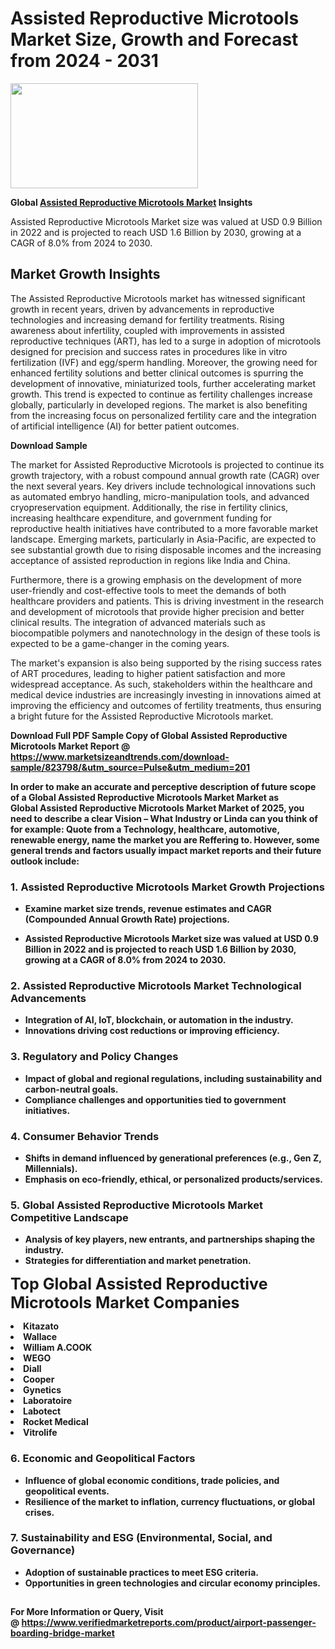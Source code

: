 <H1>Assisted Reproductive Microtools Market Size, Growth and Forecast from 2024 - 2031</H1><img class="aligncenter size-medium wp-image-584254" src="https://thirdeyenews.in/wp-content/uploads/2024/09/Global-Market-Research-300x168.jpeg" alt="" width="300" height="168" /><p><strong>Global&nbsp;<a href="https://www.marketsizeandtrends.com/download-sample/823798/&amp;utm_source=Pulse&amp;utm_medium=201">Assisted Reproductive Microtools Market</a> Insights</strong></p><p>Assisted Reproductive Microtools Market size was valued at USD 0.9 Billion in 2022 and is projected to reach USD 1.6 Billion by 2030, growing at a CAGR of 8.0% from 2024 to 2030.</p><p><h2>Market Growth Insights</h2> <p>The Assisted Reproductive Microtools market has witnessed significant growth in recent years, driven by advancements in reproductive technologies and increasing demand for fertility treatments. Rising awareness about infertility, coupled with improvements in assisted reproductive techniques (ART), has led to a surge in adoption of microtools designed for precision and success rates in procedures like in vitro fertilization (IVF) and egg/sperm handling. Moreover, the growing need for enhanced fertility solutions and better clinical outcomes is spurring the development of innovative, miniaturized tools, further accelerating market growth. This trend is expected to continue as fertility challenges increase globally, particularly in developed regions. The market is also benefiting from the increasing focus on personalized fertility care and the integration of artificial intelligence (AI) for better patient outcomes.</p> <p><strong>Download Sample</strong></p> <p>The market for Assisted Reproductive Microtools is projected to continue its growth trajectory, with a robust compound annual growth rate (CAGR) over the next several years. Key drivers include technological innovations such as automated embryo handling, micro-manipulation tools, and advanced cryopreservation equipment. Additionally, the rise in fertility clinics, increasing healthcare expenditure, and government funding for reproductive health initiatives have contributed to a more favorable market landscape. Emerging markets, particularly in Asia-Pacific, are expected to see substantial growth due to rising disposable incomes and the increasing acceptance of assisted reproduction in regions like India and China.</p> <p>Furthermore, there is a growing emphasis on the development of more user-friendly and cost-effective tools to meet the demands of both healthcare providers and patients. This is driving investment in the research and development of microtools that provide higher precision and better clinical results. The integration of advanced materials such as biocompatible polymers and nanotechnology in the design of these tools is expected to be a game-changer in the coming years.</p> <p>The market's expansion is also being supported by the rising success rates of ART procedures, leading to higher patient satisfaction and more widespread acceptance. As such, stakeholders within the healthcare and medical device industries are increasingly investing in innovations aimed at improving the efficiency and outcomes of fertility treatments, thus ensuring a bright future for the Assisted Reproductive Microtools market.</p> <p><strong></p><p><span class=""><strong>Download Full PDF Sample Copy of Global Assisted Reproductive Microtools Market Report</strong> @ <a href="https://www.marketsizeandtrends.com/download-sample/823798/&amp;utm_source=Pulse&amp;utm_medium=201" target="_blank">https://www.marketsizeandtrends.com/download-sample/823798/&amp;utm_source=Pulse&amp;utm_medium=201</a></span></p><p>In order to make an accurate and perceptive description of future scope of a Global&nbsp;Assisted Reproductive Microtools Market Market as Global&nbsp;Assisted Reproductive Microtools Market Market of 2025, you need to describe a clear Vision &ndash; What Industry or Linda can you think of for example: Quote from a Technology, healthcare, automotive, renewable energy, name the market you are Reffering to. However, some general trends and factors usually impact market reports and their future outlook include:</p><h3>1.&nbsp;<strong>Assisted Reproductive Microtools Market Growth Projections</strong></h3><ul><li>Examine market size trends, revenue estimates and CAGR (Compounded Annual Growth Rate) projections.</li><li><p>Assisted Reproductive Microtools Market size was valued at USD 0.9 Billion in 2022 and is projected to reach USD 1.6 Billion by 2030, growing at a CAGR of 8.0% from 2024 to 2030.</p></li></ul><h3>2.&nbsp;<strong>Assisted Reproductive Microtools Market Technological Advancements</strong></h3><ul><li>Integration of AI, IoT, blockchain, or automation in the industry.</li><li>Innovations driving cost reductions or improving efficiency.</li></ul><h3>3.&nbsp;<strong>Regulatory and Policy Changes</strong></h3><ul><li>Impact of global and regional regulations, including sustainability and carbon-neutral goals.</li><li>Compliance challenges and opportunities tied to government initiatives.</li></ul><h3>4.&nbsp;<strong>Consumer Behavior Trends</strong></h3><ul><li>Shifts in demand influenced by generational preferences (e.g., Gen Z, Millennials).</li><li>Emphasis on eco-friendly, ethical, or personalized products/services.</li></ul><h3>5.&nbsp;<strong>Global Assisted Reproductive Microtools Market Competitive Landscape</strong></h3><ul><li>Analysis of key players, new entrants, and partnerships shaping the industry.</li><li>Strategies for differentiation and market penetration.</li></ul><p data-pm-slice="1 1 []"><span style="color: inherit; font-family: inherit; font-size: 25px;">Top Global Assisted Reproductive Microtools Market Companies</span></p><div class="" data-test-id=""><p><li>Kitazato</li><li> Wallace</li><li> William A.COOK</li><li> WEGO</li><li> Diall</li><li> Cooper</li><li> Gynetics</li><li> Laboratoire</li><li> Labotect</li><li> Rocket Medical</li><li> Vitrolife</li></p></div><h3>6.&nbsp;<strong>Economic and Geopolitical Factors</strong></h3><ul><li>Influence of global economic conditions, trade policies, and geopolitical events.</li><li>Resilience of the market to inflation, currency fluctuations, or global crises.</li></ul><h3>7.&nbsp;<strong>Sustainability and ESG (Environmental, Social, and Governance)</strong></h3><ul><li>Adoption of sustainable practices to meet ESG criteria.</li><li>Opportunities in green technologies and circular economy principles.</li></ul><h2><strong style="font-size: 14px;">For More Information or Query, Visit @&nbsp;</strong><a style="background-color: #ffffff; font-size: 14px;" href="https://www.marketsizeandtrends.com/report/assisted-reproductive-microtools-market/" target="_blank">https://www.verifiedmarketreports.com/product/airport-passenger-boarding-bridge-market</a></h2>
